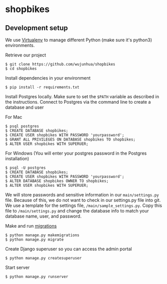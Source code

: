 # shopbikes


## Development setup

We use [Virtualenv](https://virtualenv.pypa.io/en/stable/) to manage different Python (make sure it's python3) environments.

Retrieve our project
```
$ git clone https://github.com/wujunhua/shopbikes
$ cd shopbikes
```

Install dependencies in your environment
```
$ pip install -r requirements.txt
```

Install Postgres locally. Make sure to set the `$PATH` variable as described in the instructions.
Connect to Postgres via the command line to create a database and user

For Mac
```
$ psql postgres
$ CREATE DATABASE shopbikes;
$ CREATE USER shopbikes WITH PASSWORD 'yourpassword';
$ GRANT ALL PRIVILEGES ON DATABASE shopbikes TO shopbikes;
$ ALTER USER shopbikes WITH SUPERUER;
```

For Windows (You will enter your postgres password in the Postgres installation)
```
$ psql -U postgres
$ CREATE DATABASE shopbikes;
$ CREATE USER shopbikes WITH PASSWORD 'yourpassword';
$ ALTER DATABASE shopbikes OWNER TO shopbikes;
$ ALTER USER shopbikes WITH SUPERUER;
```

We will store passwords and sensitive information in our `main/settings.py` file.
Because of this, we do not want to check in our settings.py file into git.
We use a template for the settings file, `/main/sample_settings.py`. Copy this file
to `/main/settings.py` and change the database info to match your database name, user, and password.

Make and run [migrations](https://docs.djangoproject.com/en/1.10/topics/migrations/)
```
$ python manage.py makemigrations
$ python manage.py migrate
```

Create Django superuser so you can access the admin portal
```
$ python manage.py createsuperuser
```

Start server
```
$ python manage.py runserver
```
